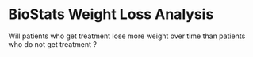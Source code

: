 # BioStats Weight Loss Analysis

Will patients who get treatment lose more weight over time than patients who do not get treatment ?
